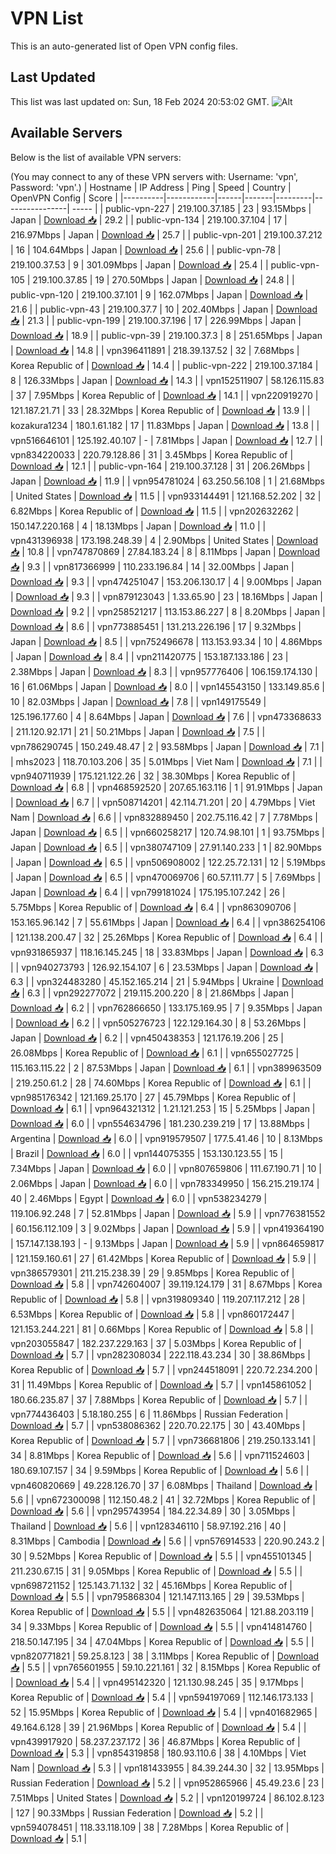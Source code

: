 # VPN List

This is an auto-generated list of Open VPN config files.

## Last Updated

This list was last updated on: Sun, 18 Feb 2024 20:53:02 GMT.
![Alt](https://repobeats.axiom.co/api/embed/186b98318ef1479477931607c1ad7d823f12451f.svg "Repobeats analytics image")

## Available Servers

Below is the list of available VPN servers:

(You may connect to any of these VPN servers with: Username: 'vpn', Password: 'vpn'.)
| Hostname | IP Address | Ping | Speed | Country | OpenVPN Config | Score |
|----------|------------|------|-------|---------|----------------| ----- |
| public-vpn-227 | 219.100.37.185 | 23 | 93.15Mbps | Japan | [Download 📥](./configs/server_0_JP.ovpn) | 29.2 |
| public-vpn-134 | 219.100.37.104 | 17 | 216.97Mbps | Japan | [Download 📥](./configs/server_1_JP.ovpn) | 25.7 |
| public-vpn-201 | 219.100.37.212 | 16 | 104.64Mbps | Japan | [Download 📥](./configs/server_2_JP.ovpn) | 25.6 |
| public-vpn-78 | 219.100.37.53 | 9 | 301.09Mbps | Japan | [Download 📥](./configs/server_3_JP.ovpn) | 25.4 |
| public-vpn-105 | 219.100.37.85 | 19 | 270.50Mbps | Japan | [Download 📥](./configs/server_4_JP.ovpn) | 24.8 |
| public-vpn-120 | 219.100.37.101 | 9 | 162.07Mbps | Japan | [Download 📥](./configs/server_5_JP.ovpn) | 21.6 |
| public-vpn-43 | 219.100.37.7 | 10 | 202.40Mbps | Japan | [Download 📥](./configs/server_6_JP.ovpn) | 21.3 |
| public-vpn-199 | 219.100.37.196 | 17 | 226.99Mbps | Japan | [Download 📥](./configs/server_7_JP.ovpn) | 18.9 |
| public-vpn-39 | 219.100.37.3 | 8 | 251.65Mbps | Japan | [Download 📥](./configs/server_8_JP.ovpn) | 14.8 |
| vpn396411891 | 218.39.137.52 | 32 | 7.68Mbps | Korea Republic of | [Download 📥](./configs/server_9_KR.ovpn) | 14.4 |
| public-vpn-222 | 219.100.37.184 | 8 | 126.33Mbps | Japan | [Download 📥](./configs/server_10_JP.ovpn) | 14.3 |
| vpn152511907 | 58.126.115.83 | 37 | 7.95Mbps | Korea Republic of | [Download 📥](./configs/server_11_KR.ovpn) | 14.1 |
| vpn220919270 | 121.187.21.71 | 33 | 28.32Mbps | Korea Republic of | [Download 📥](./configs/server_12_KR.ovpn) | 13.9 |
| kozakura1234 | 180.1.61.182 | 17 | 11.83Mbps | Japan | [Download 📥](./configs/server_13_JP.ovpn) | 13.8 |
| vpn516646101 | 125.192.40.107 | - | 7.81Mbps | Japan | [Download 📥](./configs/server_14_JP.ovpn) | 12.7 |
| vpn834220033 | 220.79.128.86 | 31 | 3.45Mbps | Korea Republic of | [Download 📥](./configs/server_15_KR.ovpn) | 12.1 |
| public-vpn-164 | 219.100.37.128 | 31 | 206.26Mbps | Japan | [Download 📥](./configs/server_16_JP.ovpn) | 11.9 |
| vpn954781024 | 63.250.56.108 | 1 | 21.68Mbps | United States | [Download 📥](./configs/server_17_US.ovpn) | 11.5 |
| vpn933144491 | 121.168.52.202 | 32 | 6.82Mbps | Korea Republic of | [Download 📥](./configs/server_18_KR.ovpn) | 11.5 |
| vpn202632262 | 150.147.220.168 | 4 | 18.13Mbps | Japan | [Download 📥](./configs/server_19_JP.ovpn) | 11.0 |
| vpn431396938 | 173.198.248.39 | 4 | 2.90Mbps | United States | [Download 📥](./configs/server_20_US.ovpn) | 10.8 |
| vpn747870869 | 27.84.183.24 | 8 | 8.11Mbps | Japan | [Download 📥](./configs/server_21_JP.ovpn) | 9.3 |
| vpn817366999 | 110.233.196.84 | 14 | 32.00Mbps | Japan | [Download 📥](./configs/server_22_JP.ovpn) | 9.3 |
| vpn474251047 | 153.206.130.17 | 4 | 9.00Mbps | Japan | [Download 📥](./configs/server_23_JP.ovpn) | 9.3 |
| vpn879123043 | 1.33.65.90 | 23 | 18.16Mbps | Japan | [Download 📥](./configs/server_24_JP.ovpn) | 9.2 |
| vpn258521217 | 113.153.86.227 | 8 | 8.20Mbps | Japan | [Download 📥](./configs/server_25_JP.ovpn) | 8.6 |
| vpn773885451 | 131.213.226.196 | 17 | 9.32Mbps | Japan | [Download 📥](./configs/server_26_JP.ovpn) | 8.5 |
| vpn752496678 | 113.153.93.34 | 10 | 4.86Mbps | Japan | [Download 📥](./configs/server_27_JP.ovpn) | 8.4 |
| vpn211420775 | 153.187.133.186 | 23 | 2.38Mbps | Japan | [Download 📥](./configs/server_28_JP.ovpn) | 8.3 |
| vpn957776406 | 106.159.174.130 | 16 | 61.06Mbps | Japan | [Download 📥](./configs/server_29_JP.ovpn) | 8.0 |
| vpn145543150 | 133.149.85.6 | 10 | 82.03Mbps | Japan | [Download 📥](./configs/server_30_JP.ovpn) | 7.8 |
| vpn149175549 | 125.196.177.60 | 4 | 8.64Mbps | Japan | [Download 📥](./configs/server_31_JP.ovpn) | 7.6 |
| vpn473368633 | 211.120.92.171 | 21 | 50.21Mbps | Japan | [Download 📥](./configs/server_32_JP.ovpn) | 7.5 |
| vpn786290745 | 150.249.48.47 | 2 | 93.58Mbps | Japan | [Download 📥](./configs/server_33_JP.ovpn) | 7.1 |
| mhs2023 | 118.70.103.206 | 35 | 5.01Mbps | Viet Nam | [Download 📥](./configs/server_34_VN.ovpn) | 7.1 |
| vpn940711939 | 175.121.122.26 | 32 | 38.30Mbps | Korea Republic of | [Download 📥](./configs/server_35_KR.ovpn) | 6.8 |
| vpn468592520 | 207.65.163.116 | 1 | 91.91Mbps | Japan | [Download 📥](./configs/server_36_JP.ovpn) | 6.7 |
| vpn508714201 | 42.114.71.201 | 20 | 4.79Mbps | Viet Nam | [Download 📥](./configs/server_37_VN.ovpn) | 6.6 |
| vpn832889450 | 202.75.116.42 | 7 | 7.78Mbps | Japan | [Download 📥](./configs/server_38_JP.ovpn) | 6.5 |
| vpn660258217 | 120.74.98.101 | 1 | 93.75Mbps | Japan | [Download 📥](./configs/server_39_JP.ovpn) | 6.5 |
| vpn380747109 | 27.91.140.233 | 1 | 82.90Mbps | Japan | [Download 📥](./configs/server_40_JP.ovpn) | 6.5 |
| vpn506908002 | 122.25.72.131 | 12 | 5.19Mbps | Japan | [Download 📥](./configs/server_41_JP.ovpn) | 6.5 |
| vpn470069706 | 60.57.111.77 | 5 | 7.69Mbps | Japan | [Download 📥](./configs/server_42_JP.ovpn) | 6.4 |
| vpn799181024 | 175.195.107.242 | 26 | 5.75Mbps | Korea Republic of | [Download 📥](./configs/server_43_KR.ovpn) | 6.4 |
| vpn863090706 | 153.165.96.142 | 7 | 55.61Mbps | Japan | [Download 📥](./configs/server_44_JP.ovpn) | 6.4 |
| vpn386254106 | 121.138.200.47 | 32 | 25.26Mbps | Korea Republic of | [Download 📥](./configs/server_45_KR.ovpn) | 6.4 |
| vpn931865937 | 118.16.145.245 | 18 | 33.83Mbps | Japan | [Download 📥](./configs/server_46_JP.ovpn) | 6.3 |
| vpn940273793 | 126.92.154.107 | 6 | 23.53Mbps | Japan | [Download 📥](./configs/server_47_JP.ovpn) | 6.3 |
| vpn324483280 | 45.152.165.214 | 21 | 5.94Mbps | Ukraine | [Download 📥](./configs/server_48_UA.ovpn) | 6.3 |
| vpn292277072 | 219.115.200.220 | 8 | 21.86Mbps | Japan | [Download 📥](./configs/server_49_JP.ovpn) | 6.2 |
| vpn762866650 | 133.175.169.95 | 7 | 9.35Mbps | Japan | [Download 📥](./configs/server_50_JP.ovpn) | 6.2 |
| vpn505276723 | 122.129.164.30 | 8 | 53.26Mbps | Japan | [Download 📥](./configs/server_51_JP.ovpn) | 6.2 |
| vpn450438353 | 121.176.19.206 | 25 | 26.08Mbps | Korea Republic of | [Download 📥](./configs/server_52_KR.ovpn) | 6.1 |
| vpn655027725 | 115.163.115.22 | 2 | 87.53Mbps | Japan | [Download 📥](./configs/server_53_JP.ovpn) | 6.1 |
| vpn389963509 | 219.250.61.2 | 28 | 74.60Mbps | Korea Republic of | [Download 📥](./configs/server_54_KR.ovpn) | 6.1 |
| vpn985176342 | 121.169.25.170 | 27 | 45.79Mbps | Korea Republic of | [Download 📥](./configs/server_55_KR.ovpn) | 6.1 |
| vpn964321312 | 1.21.121.253 | 15 | 5.25Mbps | Japan | [Download 📥](./configs/server_56_JP.ovpn) | 6.0 |
| vpn554634796 | 181.230.239.219 | 17 | 13.88Mbps | Argentina | [Download 📥](./configs/server_57_AR.ovpn) | 6.0 |
| vpn919579507 | 177.5.41.46 | 10 | 8.13Mbps | Brazil | [Download 📥](./configs/server_58_BR.ovpn) | 6.0 |
| vpn144075355 | 153.130.123.55 | 15 | 7.34Mbps | Japan | [Download 📥](./configs/server_59_JP.ovpn) | 6.0 |
| vpn807659806 | 111.67.190.71 | 10 | 2.06Mbps | Japan | [Download 📥](./configs/server_60_JP.ovpn) | 6.0 |
| vpn783349950 | 156.215.219.174 | 40 | 2.46Mbps | Egypt | [Download 📥](./configs/server_61_EG.ovpn) | 6.0 |
| vpn538234279 | 119.106.92.248 | 7 | 52.81Mbps | Japan | [Download 📥](./configs/server_62_JP.ovpn) | 5.9 |
| vpn776381552 | 60.156.112.109 | 3 | 9.02Mbps | Japan | [Download 📥](./configs/server_63_JP.ovpn) | 5.9 |
| vpn419364190 | 157.147.138.193 | - | 9.13Mbps | Japan | [Download 📥](./configs/server_64_JP.ovpn) | 5.9 |
| vpn864659817 | 121.159.160.61 | 27 | 61.42Mbps | Korea Republic of | [Download 📥](./configs/server_65_KR.ovpn) | 5.9 |
| vpn386579301 | 211.215.238.39 | 29 | 9.85Mbps | Korea Republic of | [Download 📥](./configs/server_66_KR.ovpn) | 5.8 |
| vpn742604007 | 39.119.124.179 | 31 | 8.67Mbps | Korea Republic of | [Download 📥](./configs/server_67_KR.ovpn) | 5.8 |
| vpn319809340 | 119.207.117.212 | 28 | 6.53Mbps | Korea Republic of | [Download 📥](./configs/server_68_KR.ovpn) | 5.8 |
| vpn860172447 | 121.153.244.221 | 81 | 0.66Mbps | Korea Republic of | [Download 📥](./configs/server_69_KR.ovpn) | 5.8 |
| vpn203055847 | 182.237.229.163 | 37 | 5.03Mbps | Korea Republic of | [Download 📥](./configs/server_70_KR.ovpn) | 5.7 |
| vpn282308034 | 222.118.43.234 | 30 | 38.86Mbps | Korea Republic of | [Download 📥](./configs/server_71_KR.ovpn) | 5.7 |
| vpn244518091 | 220.72.234.200 | 31 | 11.49Mbps | Korea Republic of | [Download 📥](./configs/server_72_KR.ovpn) | 5.7 |
| vpn145861052 | 180.66.235.87 | 37 | 7.88Mbps | Korea Republic of | [Download 📥](./configs/server_73_KR.ovpn) | 5.7 |
| vpn774436403 | 5.18.180.255 | 6 | 11.86Mbps | Russian Federation | [Download 📥](./configs/server_74_RU.ovpn) | 5.7 |
| vpn538086362 | 220.70.22.175 | 30 | 43.40Mbps | Korea Republic of | [Download 📥](./configs/server_75_KR.ovpn) | 5.7 |
| vpn736681806 | 219.250.133.141 | 34 | 8.81Mbps | Korea Republic of | [Download 📥](./configs/server_76_KR.ovpn) | 5.6 |
| vpn711524603 | 180.69.107.157 | 34 | 9.59Mbps | Korea Republic of | [Download 📥](./configs/server_77_KR.ovpn) | 5.6 |
| vpn460820669 | 49.228.126.70 | 37 | 6.08Mbps | Thailand | [Download 📥](./configs/server_78_TH.ovpn) | 5.6 |
| vpn672300098 | 112.150.48.2 | 41 | 32.72Mbps | Korea Republic of | [Download 📥](./configs/server_79_KR.ovpn) | 5.6 |
| vpn295743954 | 184.22.34.89 | 30 | 3.05Mbps | Thailand | [Download 📥](./configs/server_80_TH.ovpn) | 5.6 |
| vpn128346110 | 58.97.192.216 | 40 | 8.31Mbps | Cambodia | [Download 📥](./configs/server_81_KH.ovpn) | 5.6 |
| vpn576914533 | 220.90.243.2 | 30 | 9.52Mbps | Korea Republic of | [Download 📥](./configs/server_82_KR.ovpn) | 5.5 |
| vpn455101345 | 211.230.67.15 | 31 | 9.05Mbps | Korea Republic of | [Download 📥](./configs/server_83_KR.ovpn) | 5.5 |
| vpn698721152 | 125.143.71.132 | 32 | 45.16Mbps | Korea Republic of | [Download 📥](./configs/server_84_KR.ovpn) | 5.5 |
| vpn795868304 | 121.147.113.165 | 29 | 39.53Mbps | Korea Republic of | [Download 📥](./configs/server_85_KR.ovpn) | 5.5 |
| vpn482635064 | 121.88.203.119 | 34 | 9.33Mbps | Korea Republic of | [Download 📥](./configs/server_86_KR.ovpn) | 5.5 |
| vpn414814760 | 218.50.147.195 | 34 | 47.04Mbps | Korea Republic of | [Download 📥](./configs/server_87_KR.ovpn) | 5.5 |
| vpn820771821 | 59.25.8.123 | 38 | 3.11Mbps | Korea Republic of | [Download 📥](./configs/server_88_KR.ovpn) | 5.5 |
| vpn765601955 | 59.10.221.161 | 32 | 8.15Mbps | Korea Republic of | [Download 📥](./configs/server_89_KR.ovpn) | 5.4 |
| vpn495142320 | 121.130.98.245 | 35 | 9.17Mbps | Korea Republic of | [Download 📥](./configs/server_90_KR.ovpn) | 5.4 |
| vpn594197069 | 112.146.173.133 | 52 | 15.95Mbps | Korea Republic of | [Download 📥](./configs/server_91_KR.ovpn) | 5.4 |
| vpn401682965 | 49.164.6.128 | 39 | 21.96Mbps | Korea Republic of | [Download 📥](./configs/server_92_KR.ovpn) | 5.4 |
| vpn439917920 | 58.237.237.172 | 36 | 46.87Mbps | Korea Republic of | [Download 📥](./configs/server_93_KR.ovpn) | 5.3 |
| vpn854319858 | 180.93.110.6 | 38 | 4.10Mbps | Viet Nam | [Download 📥](./configs/server_94_VN.ovpn) | 5.3 |
| vpn181433955 | 84.39.244.30 | 32 | 13.95Mbps | Russian Federation | [Download 📥](./configs/server_95_RU.ovpn) | 5.2 |
| vpn952865966 | 45.49.23.6 | 23 | 7.51Mbps | United States | [Download 📥](./configs/server_96_US.ovpn) | 5.2 |
| vpn120199724 | 86.102.8.123 | 127 | 90.33Mbps | Russian Federation | [Download 📥](./configs/server_97_RU.ovpn) | 5.2 |
| vpn594078451 | 118.33.118.109 | 38 | 7.28Mbps | Korea Republic of | [Download 📥](./configs/server_98_KR.ovpn) | 5.1 |
